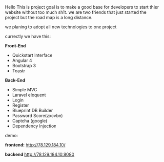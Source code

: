 Hello This is project goal is to make a good base for developers to start thier website without too much sh1t.
we are two friends that just started the project but the road map is a long distance.

we planing to adopt all new technologies to one project

currectly we have this:

**Front-End**
- Quickstart Interface
- Angular 4
- Bootstrap 3
- Toastr

**Back-End**
- Simple MVC
- Laravel eloquent
- Login
- Register
- Blueprint DB Builder
- Password Score(zxcvbn)
- Captcha (google) 
- Dependency Injection

demo:

**frontend:** 	http://78.129.184.10/

**backend** 	http://78.129.184.10:8080
